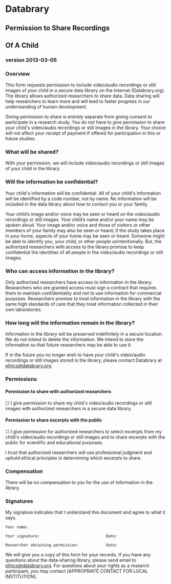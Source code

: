 # Databrary
## Permission to Share Recordings
## Of A Child
### version 2013-03-05

### Overview
This form requests permission to include video/audio recordings or still images of your child in a secure data library on the Internet (Databrary.org). The library allows authorized researchers to share data. Data sharing will help researchers to learn more and will lead to faster progress in our understanding of human development.

Giving permission to share is entirely separate from giving consent to participate in a research study. You do not have to give permission to share your child's video/audio recordings or still images in the library. Your choice will not affect your receipt of payment if offered for participation in this or future studies.

### What will be shared?
With your permission, we will include video/audio recordings or still images of your child in the library.

### Will the information be confidential?
Your child's information will be confidential. All of your child's information will be identified by a code number, not by name. No information will be included in the data library about how to contact you or your family.

Your child’s image and/or voice may be seen or heard on the video/audio recordings or still images. Your child’s name and/or your name may be spoken aloud. Your image and/or voice and those of visitors or other members of your family may also be seen or heard; if the study takes place in your home, aspects of your home may be seen or heard. Someone might be able to identify you, your child, or other people unintentionally. But, the authorized researchers with access to the library promise to keep confidential the identities of all people in the video/audio recordings or still images.

### Who can access information in the library?
Only authorized researchers have access to information in the library. Researchers who are granted access must sign a contract that requires them to maintain confidentiality and not to use information for commercial purposes. Researchers promise to treat information in the library with the same high standards of care that they treat information collected in their own laboratories.

### How long will the information remain in the library?
Information in the library will be preserved indefinitely in a secure location. We do not intend to delete the information. We intend to store the information so that future researchers may be able to use it.

If in the future you no longer wish to have your child's video/audio recordings or still images stored in the library, please contact Databrary at ethics@databrary.org. 

### Permissions

#### Permission to share with authorized researchers
☐ I give permission to share my child's video/audio recordings or still images with authorized researchers in a secure data library.

#### Permission to share excerpts with the public
☐ I give permission for authorized researchers to select excerpts from my child's video/audio recordings or still images and to share excerpts with the public for scientific and educational purposes. 

I trust that authorized researchers will use professional judgment and uphold ethical principles in determining which excerpts to share.

### Compensation
There will be no compensation to you for the use of information in the library.

### Signatures
My signature indicates that I understand this document and agree to what it says.

	Your name:

	Your signature:								Date:

	Researcher obtaining permission:			Date:

We will give you a copy of this form for your records. If you have any questions about the data-sharing library, please send email to ethics@databrary.org. For questions about your rights as a research participant, you may contact [APPROPRIATE CONTACT FOR LOCAL INSTITUTION].
